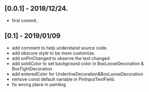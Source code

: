 ## [0.0.1] - 2018/12/24.

* first commit.

## [0.1] - 2019/01/09

* add comment to help understand source code.
* add obscure style to be more customize.
* add onPinChanged to observe the text changed.
* add solidColor to set background color in BoxLooseDecoration & BoxTightDecoration
* add enteredColor for UnderlineDecoration&BoxLooseDecoration
* remove const default variable in PinInputTextField.
* fix wrong place in painting